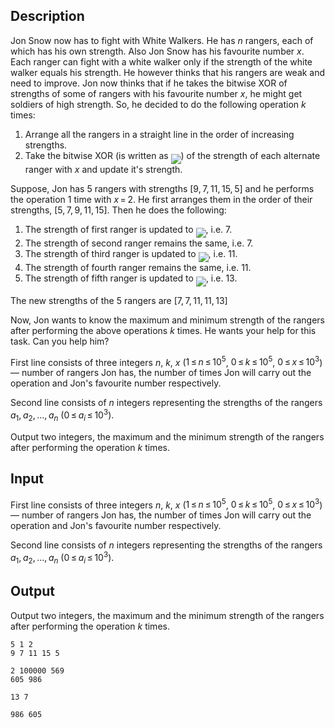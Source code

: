 ## Description

<div><p>Jon Snow now has to fight with White Walkers. He has <span class="tex-span"><i>n</i></span> rangers, each of which has his own strength. Also Jon Snow has his favourite number <span class="tex-span"><i>x</i></span>. Each ranger can fight with a white walker only if the strength of the white walker equals his strength. He however thinks that his rangers are weak and need to improve. Jon now thinks that if he takes the bitwise XOR of strengths of some of rangers with his favourite number <span class="tex-span"><i>x</i></span>, he might get soldiers of high strength. So, he decided to do the following operation <span class="tex-span"><i>k</i></span> times: </p><ol><li> Arrange all the rangers in a straight line in the order of increasing strengths.</li><li> Take the bitwise XOR (is written as <img align="middle" class="tex-formula" src="file://HyJucWBd.png" style="max-width: 100.0%;max-height: 100.0%;">) of the strength of each alternate ranger with <span class="tex-span"><i>x</i></span> and update it's strength.</li></ol> Suppose, Jon has <span class="tex-span">5</span> rangers with strengths <span class="tex-span">[9, 7, 11, 15, 5]</span> and he performs the operation <span class="tex-span">1</span> time with <span class="tex-span"><i>x</i> = 2</span>. He first arranges them in the order of their strengths, <span class="tex-span">[5, 7, 9, 11, 15]</span>. Then he does the following: <ol><li> The strength of first ranger is updated to <img align="middle" class="tex-formula" src="file://RAsYPk5w.png" style="max-width: 100.0%;max-height: 100.0%;">, i.e. <span class="tex-span">7</span>.</li><li> The strength of second ranger remains the same, i.e. <span class="tex-span">7</span>.</li><li> The strength of third ranger is updated to <img align="middle" class="tex-formula" src="file://XEsP73uo.png" style="max-width: 100.0%;max-height: 100.0%;">, i.e. <span class="tex-span">11</span>.</li><li> The strength of fourth ranger remains the same, i.e. <span class="tex-span">11</span>.</li><li> The strength of fifth ranger is updated to <img align="middle" class="tex-formula" src="file://xzYWqCat.png" style="max-width: 100.0%;max-height: 100.0%;">, i.e. <span class="tex-span">13</span>.</li></ol> The new strengths of the <span class="tex-span">5</span> rangers are <span class="tex-span">[7, 7, 11, 11, 13]</span><p>Now, Jon wants to know the maximum and minimum strength of the rangers after performing the above operations <span class="tex-span"><i>k</i></span> times. He wants your help for this task. Can you help him?</p></div><div class="input-specification"><p>First line consists of three integers <span class="tex-span"><i>n</i></span>, <span class="tex-span"><i>k</i></span>, <span class="tex-span"><i>x</i></span> (<span class="tex-span">1 ≤ <i>n</i> ≤ 10<sup class="upper-index">5</sup></span>, <span class="tex-span">0 ≤ <i>k</i> ≤ 10<sup class="upper-index">5</sup></span>, <span class="tex-span">0 ≤ <i>x</i> ≤ 10<sup class="upper-index">3</sup></span>) — number of rangers Jon has, the number of times Jon will carry out the operation and Jon's favourite number respectively.</p><p>Second line consists of <span class="tex-span"><i>n</i></span> integers representing the strengths of the rangers <span class="tex-span"><i>a</i><sub class="lower-index">1</sub>, <i>a</i><sub class="lower-index">2</sub>, ..., <i>a</i><sub class="lower-index"><i>n</i></sub></span> (<span class="tex-span">0 ≤ <i>a</i><sub class="lower-index"><i>i</i></sub> ≤ 10<sup class="upper-index">3</sup></span>).</p></div><div class="output-specification"><p>Output two integers, the maximum and the minimum strength of the rangers after performing the operation <span class="tex-span"><i>k</i></span> times.</p></div>

## Input

<p>First line consists of three integers <span class="tex-span"><i>n</i></span>, <span class="tex-span"><i>k</i></span>, <span class="tex-span"><i>x</i></span> (<span class="tex-span">1 ≤ <i>n</i> ≤ 10<sup class="upper-index">5</sup></span>, <span class="tex-span">0 ≤ <i>k</i> ≤ 10<sup class="upper-index">5</sup></span>, <span class="tex-span">0 ≤ <i>x</i> ≤ 10<sup class="upper-index">3</sup></span>) — number of rangers Jon has, the number of times Jon will carry out the operation and Jon's favourite number respectively.</p><p>Second line consists of <span class="tex-span"><i>n</i></span> integers representing the strengths of the rangers <span class="tex-span"><i>a</i><sub class="lower-index">1</sub>, <i>a</i><sub class="lower-index">2</sub>, ..., <i>a</i><sub class="lower-index"><i>n</i></sub></span> (<span class="tex-span">0 ≤ <i>a</i><sub class="lower-index"><i>i</i></sub> ≤ 10<sup class="upper-index">3</sup></span>).</p>

## Output

<p>Output two integers, the maximum and the minimum strength of the rangers after performing the operation <span class="tex-span"><i>k</i></span> times.</p>





```input1
5 1 2
9 7 11 15 5

```




```input2
2 100000 569
605 986

```




```output1
13 7
```




```output2
986 605
```



